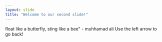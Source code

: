 ```yaml
---
layout: slide
title: "Welcome to our second slide!"
---
```

float like a butterfly, sting like a bee" - muhhamad ali
Use the left arrow to go back!
